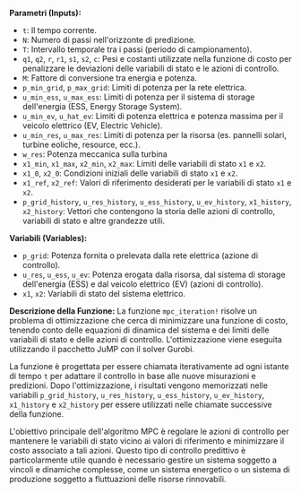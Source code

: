 **Parametri (Inputs):**

- `t`: Il tempo corrente.
- `N`: Numero di passi nell'orizzonte di predizione.
- `T`: Intervallo temporale tra i passi (periodo di campionamento).
- `q1`, `q2`, `r`, `r1`, `s1`, `s2`, `c`: Pesi e costanti utilizzate nella funzione di costo per penalizzare le deviazioni delle variabili di stato e le azioni di controllo.
- `M`: Fattore di conversione tra energia e potenza.
- `p_min_grid`, `p_max_grid`: Limiti di potenza per la rete elettrica.
- `u_min_ess`, `u_max_ess`: Limiti di potenza per il sistema di storage dell'energia (ESS, Energy Storage System).
- `u_min_ev`, `u_hat_ev`: Limiti di potenza elettrica e potenza massima per il veicolo elettrico (EV, Electric Vehicle).
- `u_min_res`, `u_max_res`: Limiti di potenza per la risorsa (es. pannelli solari, turbine eoliche, resource, ecc.).
- `w_res`: Potenza meccanica sulla turbina
- `x1_min`, `x1_max`, `x2_min`, `x2_max`: Limiti delle variabili di stato `x1` e `x2`.
- `x1_0`, `x2_0`: Condizioni iniziali delle variabili di stato `x1` e `x2`.
- `x1_ref`, `x2_ref`: Valori di riferimento desiderati per le variabili di stato `x1` e `x2`.
- `p_grid_history`, `u_res_history`, `u_ess_history`, `u_ev_history`, `x1_history`, `x2_history`: Vettori che contengono la storia delle azioni di controllo, variabili di stato e altre grandezze utili.

**Variabili (Variables):**

- `p_grid`: Potenza fornita o prelevata dalla rete elettrica (azione di controllo).
- `u_res`, `u_ess`, `u_ev`: Potenza erogata dalla risorsa, dal sistema di storage dell'energia (ESS) e dal veicolo elettrico (EV) (azioni di controllo).
- `x1`, `x2`: Variabili di stato del sistema elettrico.

**Descrizione della Funzione:** La funzione `mpc_iteration!` risolve un problema di ottimizzazione che cerca di minimizzare una funzione di costo, tenendo conto delle equazioni di dinamica del sistema e dei limiti delle variabili di stato e delle azioni di controllo. L'ottimizzazione viene eseguita utilizzando il pacchetto JuMP con il solver Gurobi.

La funzione è progettata per essere chiamata iterativamente ad ogni istante di tempo `t` per adattare il controllo in base alle nuove misurazioni e predizioni. Dopo l'ottimizzazione, i risultati vengono memorizzati nelle variabili `p_grid_history`, `u_res_history`, `u_ess_history`, `u_ev_history`, `x1_history` e `x2_history` per essere utilizzati nelle chiamate successive della funzione.

L'obiettivo principale dell'algoritmo MPC è regolare le azioni di controllo per mantenere le variabili di stato vicino ai valori di riferimento e minimizzare il costo associato a tali azioni. Questo tipo di controllo predittivo è particolarmente utile quando è necessario gestire un sistema soggetto a vincoli e dinamiche complesse, come un sistema energetico o un sistema di produzione soggetto a fluttuazioni delle risorse rinnovabili.